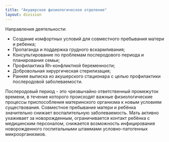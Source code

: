 ```yaml
---
title: "Акушерское физиологическое отделение"
layout: division
---
```

Направления деятельности:
- Создание комфортных условий для совместного пребывания матери и ребенка;
- Пропаганда и поддержка грудного вскармливания;
- Консультирование по проблемам послеродового периода и планирования семьи;
- Профилактика Rh-конфликтной беременности;
- Добровольная хирургическая стерилизация;
- Ранняя выписка из акушерского стационара с целью профилактики послеродовой заболеваемости.

Послеродовый период - это чрезвычайно ответственный промежуток времени, в течение которого происходят важные физиологические процессы приспособления материнского организма к новым условиям существования. Совместное пребывание матери и ребёнка значительно снижает воспалительную заболеваемость. Мать активно ухаживает за новорожденным, ограничивается контакт ребёнка с медицинским персоналом, снижается возможность инфицирования новорожденного госпитальными штаммами условно-патогенных микроорганизмов.